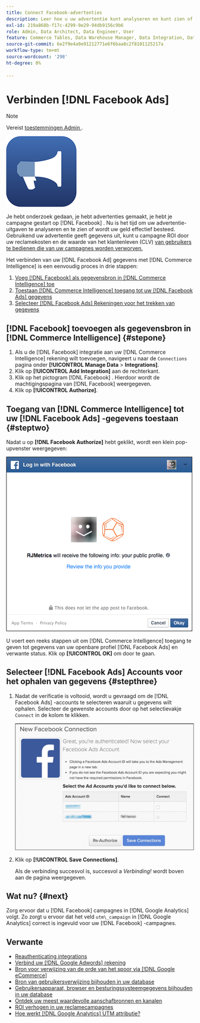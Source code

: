 ```yaml
---
title: Connect Facebook-advertenties
description: Leer hoe u uw advertentie kunt analyseren en kunt zien of uw geld effectief wordt besteed.
exl-id: 219a868b-f17c-4299-9e29-94db9156c9b6
role: Admin, Data Architect, Data Engineer, User
feature: Commerce Tables, Data Warehouse Manager, Data Integration, Data Import/Export
source-git-commit: 6e2f9e4a9e91212771e6f6baa8c2f8101125217a
workflow-type: tm+mt
source-wordcount: '298'
ht-degree: 0%

---
```


# Verbinden [!DNL Facebook Ads]

>[!NOTE]
>
>Vereist [ toestemmingen Admin ](../../../administrator/user-management/user-management.md).

![](../../../assets/facebook-ads-logo.png)

Je hebt onderzoek gedaan, je hebt advertenties gemaakt, je hebt je campagne gestart op [!DNL Facebook] . Nu is het tijd om uw advertentie-uitgaven te analyseren en te zien of wordt uw geld effectief besteed. Gebruikend uw advertentie geeft gegevens uit, kunt u campagne ROI door uw reclamekosten en de waarde van het klantenleven (CLV) [ van gebruikers te bedienen die van uw campagnes worden verworven.](../../../data-analyst/analysis/roi-ad-camp.md)

Het verbinden van uw [!DNL Facebook Ad] gegevens met [!DNL Commerce Intelligence] is een eenvoudig proces in drie stappen:

1. [Voeg  [!DNL Facebook]  als gegevensbron in  [!DNL Commerce Intelligence] toe](#stepone)
1. [Toestaan  [!DNL Commerce Intelligence]  toegang tot uw  [!DNL Facebook Ads]  gegevens](#steptwo)
1. [Selecteer  [!DNL Facebook Ads]  Rekeningen voor het trekken van gegevens](#stepthree)

## [!DNL Facebook] toevoegen als gegevensbron in [!DNL Commerce Intelligence] {#stepone}

1. Als u de [!DNL Facebook] integratie aan uw [!DNL Commerce Intelligence] rekening wilt toevoegen, navigeert u naar de `Connections` pagina onder **[!UICONTROL Manage Data** > **Integrations]**.
1. Klik op **[!UICONTROL Add Integration]** aan de rechterkant.
1. Klik op het pictogram [!DNL Facebook] . Hierdoor wordt de machtigingspagina van [!DNL Facebook] weergegeven.
1. Klik op **[!UICONTROL Authorize]**.

## Toegang van [!DNL Commerce Intelligence] tot uw [!DNL Facebook Ads] -gegevens toestaan {#steptwo}

Nadat u op **[!DNL Facebook Authorize]** hebt geklikt, wordt een klein pop-upvenster weergegeven:

![](../../../assets/Facebook_Access_Popup.png)

U voert een reeks stappen uit om [!DNL Commerce Intelligence] toegang te geven tot gegevens van uw openbare profiel [!DNL Facebook Ads] en verwante status. Klik op **[!UICONTROL OK]** om door te gaan.

## Selecteer [!DNL Facebook Ads] Accounts voor het ophalen van gegevens {#stepthree}

1. Nadat de verificatie is voltooid, wordt u gevraagd om de [!DNL Facebook Ads] -accounts te selecteren waaruit u gegevens wilt ophalen. Selecteer de gewenste accounts door op het selectievakje `Connect` in de kolom te klikken.

   ![](../../../assets/Facebook_Ad_Accounts.png)

1. Klik op **[!UICONTROL Save Connections]**.

   Als de verbinding succesvol is, succesvol a *Verbinding!* wordt boven aan de pagina weergegeven.

## Wat nu? {#next}

Zorg ervoor dat u [!DNL Facebook] campagnes in [!DNL Google Analytics] volgt. Zo zorgt u ervoor dat het veld `utm\_campaign` in [!DNL Google Analytics] correct is ingevuld voor uw [!DNL Facebook] -campagnes.

## Verwante

* [ Reauthenticating integrations ](https://experienceleague.adobe.com/docs/commerce-knowledge-base/kb/how-to/mbi-reauthenticating-integrations.html?lang=nl-NL)
* [Verbind uw  [!DNL Google Adwords]  rekening](../integrations/google-ecommerce.md)
* [Bron voor verwijzing van de orde van het spoor via  [!DNL Google eCommerce]](../integrations/google-ecommerce.md)
* [Bron van gebruikersverwijzing bijhouden in uw database](../../analysis/google-track-user-acq.md)
* [Gebruikersapparaat, browser en besturingssysteemgegevens bijhouden in uw database](../../analysis/track-usr-dev-browser.md)
* [Ontdek uw meest waardevolle aanschafbronnen en kanalen](../../analysis/most-value-source-channel.md)
* [ROI verhogen in uw reclamecampagnes](../../analysis/roi-ad-camp.md)
* [Hoe werkt  [!DNL Google Analytics]  UTM attributie?](../../analysis/utm-attributes.md)
